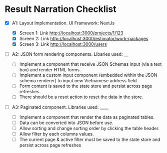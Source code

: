 # Result Narration Checklist

- [x] A1: Layout Implementation. UI Framework: NextJs

  - [x] Screen 1: Link [http://localhost:3000/projects/1/123](http://localhost:3000/projects/1/123)
  - [x] Screen 2: Link [http://localhost:3000/estimator/work-packages](http://localhost:3000/estimator/work-packages)
  - [x] Screen 3: Link [http://localhost:3000/users](http://localhost:3000/users)

- [ ] A2: JSON form rendering components. Libaries used: **********\_\_**********

  - [ ] Implement a component that receive JSON Schemas input (via a text box) and render HTML forms.
  - [ ] Implement a custom input component (embedded within the JSON schema renderer) to input new Vietnamese address field
  - [ ] Form content is saved to the state store and persist across page refreshes.
  - [ ] There should be a reset action to reset the data in the store.

- [ ] A3: Paginated component. Libraries used: ********\_\_\_\_********
  - [ ] Implement a component that render the data as paginated tables.
  - [ ] Data can be converted into JSON before use.
  - [ ] Allow sorting and change sorting order by clicking the table header.
  - [ ] Allow filter by each columns values.
  - [ ] The current page & active filter must be saved to the state store and persist across page refreshes
